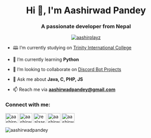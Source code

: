 <h1 align="center">Hi 👋, I'm Aashirwad Pandey</h1>
<h3 align="center">A passionate developer from Nepal</h3>


<p align="center"> <a href="https://twitter.com/aashirplayz" target="blank"><img src="https://img.shields.io/twitter/follow/aashirplayz?logo=twitter&style=for-the-badge" alt="aashirplayz" /></a> </p>

- 🕮 I’m currently studying on [Trinity International College](https://trinity.edu.np)

- 🌱 I’m currently learning **Python**

- 👯 I’m looking to collaborate on [Discord Bot Projects](https://dsc.gg/blockyarcade)

- 💬 Ask me about **Java, C, PHP, JS**

- 📫 Reach me via **aashirwadpandey@gmail.com**

<h3 align="left">Connect with me:</h3>
<p align="left">
<a href="https://twitter.com/aashirplayz" target="blank"><img align="center" src="https://raw.githubusercontent.com/rahuldkjain/github-profile-readme-generator/master/src/images/icons/Social/twitter.svg" alt="aashirplayz" height="30" width="40" /></a>
<a href="https://linkedin.com/in/aashirwadpandey" target="blank"><img align="center" src="https://raw.githubusercontent.com/rahuldkjain/github-profile-readme-generator/master/src/images/icons/Social/linked-in-alt.svg" alt="aashirwadpandey" height="30" width="40" /></a>
<a href="https://fb.com/realaashirwadpandey" target="blank"><img align="center" src="https://raw.githubusercontent.com/rahuldkjain/github-profile-readme-generator/master/src/images/icons/Social/facebook.svg" alt="realaashirwadpandey" height="30" width="40" /></a>
<a href="https://instagram.com/aashirwad.pandey" target="blank"><img align="center" src="https://raw.githubusercontent.com/rahuldkjain/github-profile-readme-generator/master/src/images/icons/Social/instagram.svg" alt="aashirwad.pandey" height="30" width="40" /></a>
<a href="https://www.youtube.com/c/aashirwadpandey" target="blank"><img align="center" src="https://raw.githubusercontent.com/rahuldkjain/github-profile-readme-generator/master/src/images/icons/Social/youtube.svg" alt="aashirwadpandey" height="30" width="40" /></a>
</p>


<p><img align="left" src="https://github-readme-stats.vercel.app/api/top-langs?username=aashirwadpandey&show_icons=true&locale=en&layout=compact" alt="aashirwadpandey" /></p>


